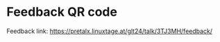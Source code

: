 <!-- .slide: data-background-image="images/feedback.svg" data-background-size="contain" -->
# Feedback QR code <!-- .element class="hidden" -->

<!-- Note -->
Feedback link: <https://pretalx.linuxtage.at/glt24/talk/3TJ3MH/feedback/>
